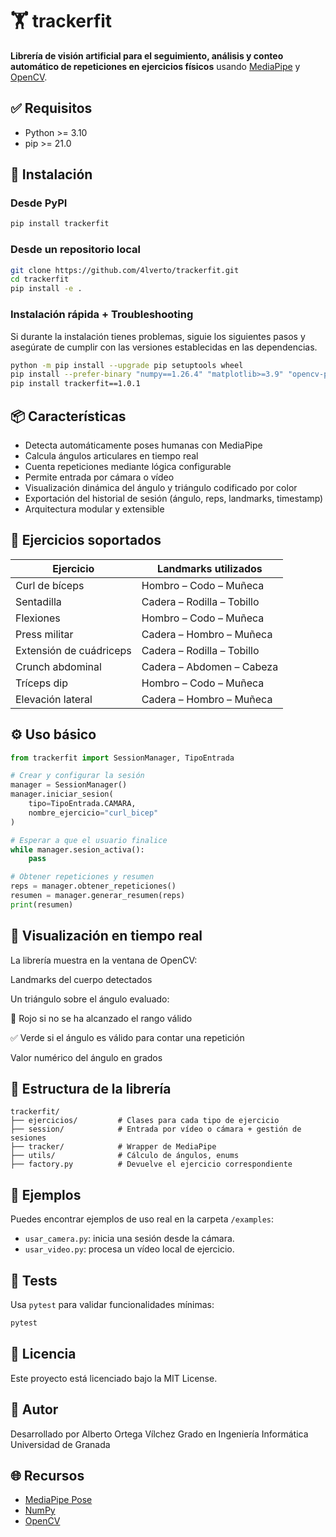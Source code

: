 # 🏋️ trackerfit

**Librería de visión artificial para el seguimiento, análisis y conteo automático de repeticiones en ejercicios físicos** usando [MediaPipe](https://mediapipe.dev/) y [OpenCV](https://opencv.org/).

## ✅ Requisitos

- Python >= 3.10
- pip >= 21.0

## 🚀 Instalación

### Desde PyPI

```bash
pip install trackerfit 
```

### Desde un repositorio local
```bash
git clone https://github.com/4lverto/trackerfit.git
cd trackerfit
pip install -e .
```

### Instalación rápida + Troubleshooting

Si durante la instalación tienes problemas, siguie los siguientes pasos y asegúrate de cumplir con las versiones establecidas en las dependencias.

```bash
python -m pip install --upgrade pip setuptools wheel
pip install --prefer-binary "numpy==1.26.4" "matplotlib>=3.9" "opencv-python>=4.11"
pip install trackerfit==1.0.1
```

## 📦 Características

- Detecta automáticamente poses humanas con MediaPipe
- Calcula ángulos articulares en tiempo real
- Cuenta repeticiones mediante lógica configurable
- Permite entrada por cámara o vídeo
- Visualización dinámica del ángulo y triángulo codificado por color
- Exportación del historial de sesión (ángulo, reps, landmarks, timestamp)
- Arquitectura modular y extensible

## 🧠 Ejercicios soportados

| Ejercicio               | Landmarks utilizados       |
| ----------------------- | -------------------------- |
| Curl de bíceps          | Hombro – Codo – Muñeca     |
| Sentadilla              | Cadera – Rodilla – Tobillo |
| Flexiones               | Hombro – Codo – Muñeca     |
| Press militar           | Cadera – Hombro – Muñeca   |
| Extensión de cuádriceps | Cadera – Rodilla – Tobillo |
| Crunch abdominal        | Cadera – Abdomen – Cabeza  |
| Tríceps dip             | Hombro – Codo – Muñeca     |
| Elevación lateral       | Cadera – Hombro – Muñeca   |

## ⚙️ Uso básico
```python
from trackerfit import SessionManager, TipoEntrada

# Crear y configurar la sesión
manager = SessionManager()
manager.iniciar_sesion(
    tipo=TipoEntrada.CAMARA,
    nombre_ejercicio="curl_bicep"
)

# Esperar a que el usuario finalice
while manager.sesion_activa():
    pass

# Obtener repeticiones y resumen
reps = manager.obtener_repeticiones()
resumen = manager.generar_resumen(reps)
print(resumen)
```

## 🎨 Visualización en tiempo real

La librería muestra en la ventana de OpenCV:

Landmarks del cuerpo detectados

Un triángulo sobre el ángulo evaluado:

🔴 Rojo si no se ha alcanzado el rango válido

✅ Verde si el ángulo es válido para contar una repetición

Valor numérico del ángulo en grados

## 📁 Estructura de la librería
```pgsql
trackerfit/
├── ejercicios/         # Clases para cada tipo de ejercicio
├── session/            # Entrada por vídeo o cámara + gestión de sesiones
├── tracker/            # Wrapper de MediaPipe
├── utils/              # Cálculo de ángulos, enums
├── factory.py          # Devuelve el ejercicio correspondiente
```

## 📂 Ejemplos

Puedes encontrar ejemplos de uso real en la carpeta `/examples`:

- `usar_camera.py`: inicia una sesión desde la cámara.
- `usar_video.py`: procesa un vídeo local de ejercicio.

## 🧪 Tests

Usa `pytest` para validar funcionalidades mínimas:

```bash
pytest
```

## 📜 Licencia

Este proyecto está licenciado bajo la MIT License.

## 👤 Autor

Desarrollado por Alberto Ortega Vílchez
Grado en Ingeniería Informática
Universidad de Granada

## 🌐 Recursos
- [MediaPipe Pose](https://ai.google.dev/edge/mediapipe/solutions/vision/pose_landmarker?hl=es-419)
- [NumPy](https://numpy.org/)
- [OpenCV](https://opencv.org/)